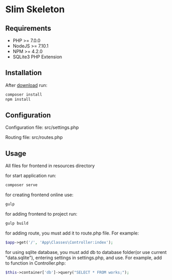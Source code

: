 # Slim Skeleton

## Requirements

- PHP >= 7.0.0
- NodeJS >= 7.10.1
- NPM >= 4.2.0
- SQLite3 PHP Extension

## Installation

After [download](https://github.com/georgebent/slim-skeleton/archive/master.zip) run:
```sh
composer install
npm install
```

## Configuration

Configuration file:
src/settings.php

Routing file:
src/routes.php

## Usage

All files for frontend in resources directory

for start application run:
```sh
composer serve
```

for creating frontend online use:
```sh
gulp
```

for adding frontend to project run:
```sh
gulp build
```

for adding route, you must add it to route.php file. For example:
```php
$app->get('/', 'App\Classes\Controller:index');
```

for using sqlite database, you must add db to database folder(or use current "data.sqlite"), entering settings in settings.php, and use. For example, add to function in Controller.php:
```php
$this->container['db']->query("SELECT * FROM works;");
```